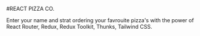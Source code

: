 #REACT PIZZA CO.

Enter your name and strat ordering your favrouite pizza's with the power of React Router, Redux, Redux Toolkit, Thunks, Tailwind CSS.
